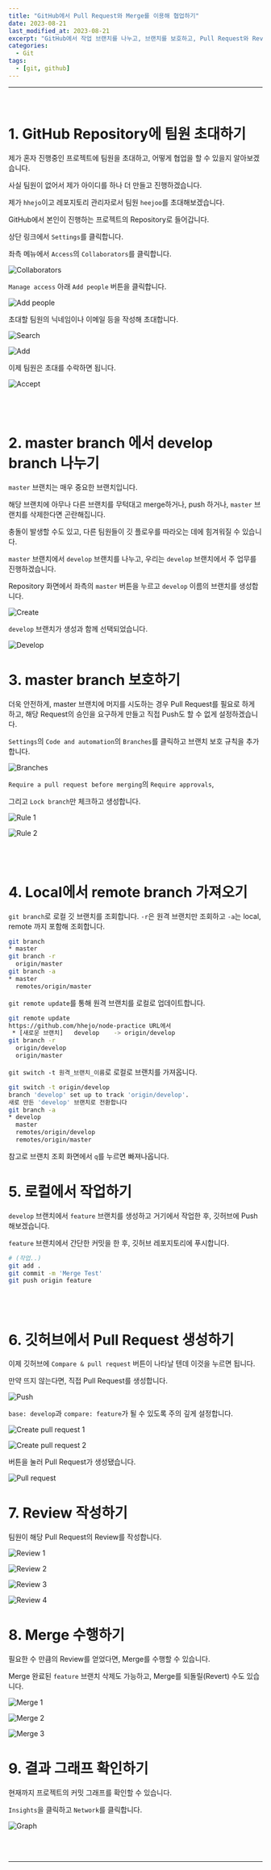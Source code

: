 ```yaml
---
title: "GitHub에서 Pull Request와 Merge를 이용해 협업하기"
date: 2023-08-21
last_modified_at: 2023-08-21
excerpt: "GitHub에서 작업 브랜치를 나누고, 브랜치를 보호하고, Pull Request와 Review, Merge를 이용해 협업하는 방법에 대해 알아보겠습니다."
categories:
  - Git
tags:
  - [git, github]
---
```


---

<br />

# 1. GitHub Repository에 팀원 초대하기

제가 혼자 진행중인 프로젝트에 팀원을 초대하고, 어떻게 협업을 할 수 있을지 알아보겠습니다.

사실 팀원이 없어서 제가 아이디를 하나 더 만들고 진행하겠습니다.

제가 `hhejo`이고 레포지토리 관리자로서 팀원 `heejoo`를 초대해보겠습니다.

GitHub에서 본인이 진행하는 프로젝트의 Repository로 들어갑니다.

상단 링크에서 `Settings`를 클릭합니다.

좌측 메뉴에서 `Access`의 `Collaborators`를 클릭합니다.

![Collaborators](../../assets/images/posts/230821/01-collaborators.png)

`Manage access` 아래 `Add people` 버튼을 클릭합니다.

![Add people](../../assets/images/posts/230821/02-add-people.png)

초대할 팀원의 닉네임이나 이메일 등을 작성해 초대합니다.

![Search](../../assets/images/posts/230821/03-search.png)

![Add](../../assets/images/posts/230821/04-add.png)

이제 팀원은 초대를 수락하면 됩니다.

![Accept](../../assets/images/posts/230821/05-accept.png)

<br />
<br />

# 2. master branch 에서 develop branch 나누기

`master` 브랜치는 매우 중요한 브랜치입니다.

해당 브랜치에 아무나 다른 브랜치를 무턱대고 merge하거나, push 하거나, `master` 브랜치를 삭제한다면 곤란해집니다.

충돌이 발생할 수도 있고, 다른 팀원들이 깃 플로우를 따라오는 데에 힘겨워질 수 있습니다.

`master` 브랜치에서 `develop` 브랜치를 나누고, 우리는 `develop` 브랜치에서 주 업무를 진행하겠습니다.

Repository 화면에서 좌측의 `master` 버튼을 누르고 `develop` 이름의 브랜치를 생성합니다.

![Create](../../assets/images/posts/230821/06-create.png)

`develop` 브랜치가 생성과 함께 선택되었습니다.

![Develop](../../assets/images/posts/230821/07-develop.png)

# 3. master branch 보호하기

더욱 안전하게, master 브랜치에 머지를 시도하는 경우 Pull Request를 필요로 하게 하고, 해당 Request의 승인을 요구하게 만들고 직접 Push도 할 수 없게 설정하겠습니다.

`Settings`의 `Code and automation`의 `Branches`를 클릭하고 브랜치 보호 규칙을 추가합니다.

![Branches](../../assets/images/posts/230821/08-branches.png)

`Require a pull request before merging`의 `Require approvals`,

그리고 `Lock branch`만 체크하고 생성합니다.

![Rule 1](../../assets/images/posts/230821/09-rule-1.png)

![Rule 2](../../assets/images/posts/230821/10-rule-2.png)

<br />
<br />

# 4. Local에서 remote branch 가져오기

`git branch`로 로컬 깃 브랜치를 조회합니다. `-r`은 원격 브랜치만 조회하고 `-a`는 local, remote 까지 포함해 조회합니다.

```bash
git branch
* master
git branch -r
  origin/master
git branch -a
* master
  remotes/origin/master
```

`git remote update`를 통해 원격 브랜치를 로컬로 업데이트합니다.

```bash
git remote update
https://github.com/hhejo/node-practice URL에서
 * [새로운 브랜치]   develop    -> origin/develop
git branch -r
  origin/develop
  origin/master
```

`git switch -t 원격_브랜치_이름`로 로컬로 브랜치를 가져옵니다.

```bash
git switch -t origin/develop
branch 'develop' set up to track 'origin/develop'.
새로 만든 'develop' 브랜치로 전환합니다
git branch -a
* develop
  master
  remotes/origin/develop
  remotes/origin/master
```

참고로 브랜치 조회 화면에서 `q`를 누르면 빠져나옵니다.

# 5. 로컬에서 작업하기

`develop` 브랜치에서 `feature` 브랜치를 생성하고 거기에서 작업한 후, 깃허브에 Push 해보겠습니다.

`feature` 브랜치에서 간단한 커밋을 한 후, 깃허브 레포지토리에 푸시합니다.

```bash
# (작업..)
git add .
git commit -m 'Merge Test'
git push origin feature
```

<br />
<br />

# 6. 깃허브에서 Pull Request 생성하기

이제 깃허브에 `Compare & pull request` 버튼이 나타날 텐데 이것을 누르면 됩니다.

만약 뜨지 않는다면, 직접 Pull Request를 생성합니다.

![Push](../../assets/images/posts/230821/11-push.png)

`base: develop`과 `compare: feature`가 될 수 있도록 주의 깊게 설정합니다.

![Create pull request 1](../../assets/images/posts/230821/12-create-pull-request-1.png)

![Create pull request 2](../../assets/images/posts/230821/13-create-pull-request-2.png)

버튼을 눌러 Pull Request가 생성됐습니다.

![Pull request](../../assets/images/posts/230821/14-pull-request.png)

# 7. Review 작성하기

팀원이 해당 Pull Request의 Review를 작성합니다.

![Review 1](../../assets/images/posts/230821/15-review-1.png)

![Review 2](../../assets/images/posts/230821/16-review-2.png)

![Review 3](../../assets/images/posts/230821/17-review-3.png)

![Review 4](../../assets/images/posts/230821/18-review-4.png)

# 8. Merge 수행하기

필요한 수 만큼의 Review를 얻었다면, Merge를 수행할 수 있습니다.

Merge 완료된 `feature` 브랜치 삭제도 가능하고, Merge를 되돌릴(Revert) 수도 있습니다.

![Merge 1](../../assets/images/posts/230821/19-merge-1.png)

![Merge 2](../../assets/images/posts/230821/20-merge-2.png)

![Merge 3](../../assets/images/posts/230821/21-merge-3.png)

# 9. 결과 그래프 확인하기

현재까지 프로젝트의 커밋 그래프를 확인할 수 있습니다.

`Insights`을 클릭하고 `Network`를 클릭합니다.

![Graph](../../assets/images/posts/230821/22-graph.png)

<br />
<br />

---
